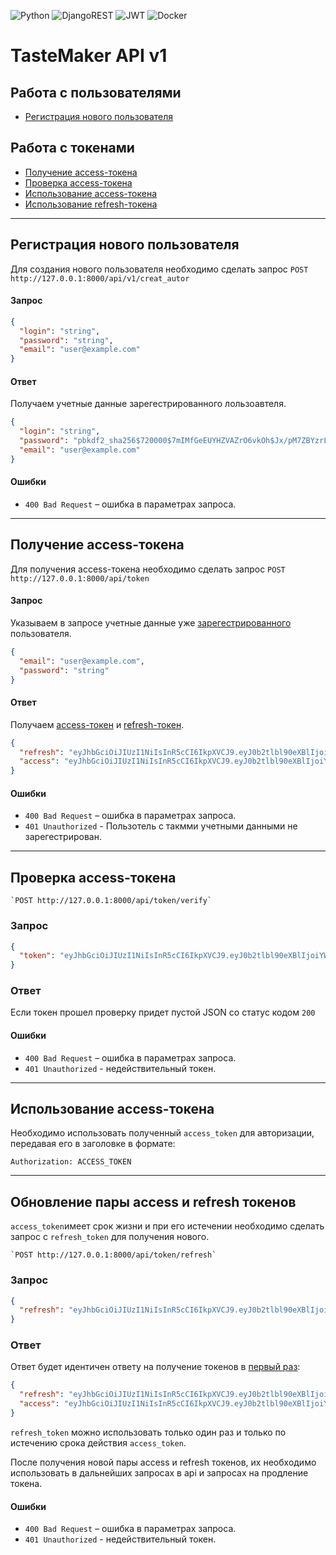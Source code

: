 ![Python](https://img.shields.io/badge/python-3670A0?style=for-the-badge&logo=python&logoColor=ffdd54)
![DjangoREST](https://img.shields.io/badge/DJANGO-REST-ff1709?style=for-the-badge&logo=django&logoColor=white&color=ff1709&labelColor=gray)
![JWT](https://img.shields.io/badge/JWT-black?style=for-the-badge&logo=JSON%20web%20tokens)
![Docker](https://img.shields.io/badge/docker-%230db7ed.svg?style=for-the-badge&logo=docker&logoColor=white)

# TasteMaker API v1

## Работа с пользователями
* [Регистрация нового пользователя](#register)

## Работа с токенами
* [Получение access-токена](#get-access_token)
* [Проверка access-токена](#check-access_token)
* [Использование access-токена](#use-access_token)
* [Использование refresh-токена](#use-refresh_token)

---

<a name="register"></a>
## Регистрация нового пользователя

Для создания нового пользователя необходимо сделать запрос `POST http://127.0.0.1:8000/api/v1/creat_autor`

#### Запрос

```json
{
  "login": "string",
  "password": "string",
  "email": "user@example.com"
}
```

#### Ответ

Получаем учетные данные зарегестрированного лользоавтеля.

```json
{
  "login": "string",
  "password": "pbkdf2_sha256$720000$7mIMfGeEUYHZVAZrO6vkOh$Jx/pM7ZBYzrLF3AuUAFRztl30BvVnOeh5xoazC8Ir+0=",
  "email": "user@example.com"
}
```

#### Ошибки

* `400 Bad Request` – ошибка в параметрах запроса.

---

<a name="get-access_token"></a>
## Получение access-токена

Для получения access-токена необходимо сделать запрос `POST http://127.0.0.1:8000/api/token`

#### Запрос

Указываем в запросе учетные данные уже [зарегестрированного](#register) пользователя.

```json
{
  "email": "user@example.com",
  "password": "string"
}
```

#### Ответ

Получаем [access-токен](#use-access_token) и [refresh-токен](#use-refresh_token).

```json
{
  "refresh": "eyJhbGciOiJIUzI1NiIsInR5cCI6IkpXVCJ9.eyJ0b2tlbl90eXBlIjoicmVmcmVzaCIsImV4cCI6MTcwNjQyNjQ2NiwiaWF0IjoxNzA2MzQwMDY2LCJqdGkiOiJiYzZhYTAyNzQ1YmE0ZjczODFkOGY4MzNmOWZmMzUwYiIsInVzZXJfaWQiOjJ9.1qGtt-ial3F5vH2nmOZhwk2DQcvZPWwxyW7IceMbo20",
  "access": "eyJhbGciOiJIUzI1NiIsInR5cCI6IkpXVCJ9.eyJ0b2tlbl90eXBlIjoiYWNjZXNzIiwiZXhwIjoxNzA2MzQwMzY2LCJpYXQiOjE3MDYzNDAwNjYsImp0aSI6IjAzNmRhN2VkNTVjNTQ0YmU5MGY2ODhjYjcxM2FhOGVhIiwidXNlcl9pZCI6Mn0.QYt_JOm20yXTP7bfpzdbMGn3ddsYzPgOaLDx_34p7nE"
}
```

#### Ошибки

* `400 Bad Request` – ошибка в параметрах запроса.
* `401 Unauthorized` - Пользотель с такмми учетными данными не зарегестрирован.

---

<a name="check-access_token"></a>

## Проверка access-токена


```
`POST http://127.0.0.1:8000/api/token/verify`
```

### Запрос

```json
{
  "token": "eyJhbGciOiJIUzI1NiIsInR5cCI6IkpXVCJ9.eyJ0b2tlbl90eXBlIjoiYWNjZXNzIiwiZXhwIjoxNzA2MzQxMDQxLCJpYXQiOjE3MDYzNDA3NDEsImp0aSI6ImJiZjc4ZGQxMGI2NzQ5NTlhZjY1MzM1ZjZmNDBjNWIzIiwidXNlcl9pZCI6Mn0.pird2eYS2VCfeycWJMFFdVOIgDrTHRyF2CJQbnmY6mA"
}
```

### Ответ

Если токен прошел проверку придет пустой JSON со статус кодом `200`  


#### Ошибки

* `400 Bad Request` – ошибка в параметрах запроса.
* `401 Unauthorized` - недействительный токен.
---

<a name="use-access_token"></a>
## Использование access-токена

Необходимо использовать полученный `access_token` для авторизации,
передавая его в заголовке в формате:

```Authorization: ACCESS_TOKEN```

---

<a name="use-refresh_token"></a>
## Обновление пары access и refresh токенов
`access_token`имеет срок жизни и при его истечении необходимо сделать запрос с `refresh_token` для получения
нового.

```
`POST http://127.0.0.1:8000/api/token/refresh`
```

### Запрос

```json
{
  "refresh": "eyJhbGciOiJIUzI1NiIsInR5cCI6IkpXVCJ9.eyJ0b2tlbl90eXBlIjoiYWNjZXNzIiwiZXhwIjoxNzA2MzQxMDQxLCJpYXQiOjE3MDYzNDA3NDEsImp0aSI6ImJiZjc4ZGQxMGI2NzQ5NTlhZjY1MzM1ZjZmNDBjNWIzIiwidXNlcl9pZCI6Mn0.pird2eYS2VCfeycWJMFFdVOIgDrTHRyF2CJQbnmY6mA"
}
```

### Ответ

Ответ будет идентичен ответу на получение токенов в [первый раз](#get-access_token):

```json
{
  "refresh": "eyJhbGciOiJIUzI1NiIsInR5cCI6IkpXVCJ9.eyJ0b2tlbl90eXBlIjoicmVmcmVzaCIsImV4cCI6MTcwNjQyNjQ2NiwiaWF0IjoxNzA2MzQwMDY2LCJqdGkiOiJiYzZhYTAyNzQ1YmE0ZjczODFkOGY4MzNmOWZmMzUwYiIsInVzZXJfaWQiOjJ9.1qGtt-ial3F5vH2nmOZhwk2DQcvZPWwxyW7IceMbo20",
  "access": "eyJhbGciOiJIUzI1NiIsInR5cCI6IkpXVCJ9.eyJ0b2tlbl90eXBlIjoiYWNjZXNzIiwiZXhwIjoxNzA2MzQwMzY2LCJpYXQiOjE3MDYzNDAwNjYsImp0aSI6IjAzNmRhN2VkNTVjNTQ0YmU5MGY2ODhjYjcxM2FhOGVhIiwidXNlcl9pZCI6Mn0.QYt_JOm20yXTP7bfpzdbMGn3ddsYzPgOaLDx_34p7nE"
}
```

`refresh_token` можно использовать только один раз и только по истечению
срока действия `access_token`.

После получения новой пары access и refresh токенов, их необходимо использовать
в дальнейших запросах в api и запросах на продление токена.


#### Ошибки

* `400 Bad Request` – ошибка в параметрах запроса.
* `401 Unauthorized` - недействительный токен.

